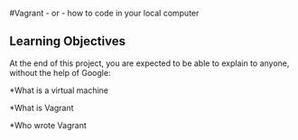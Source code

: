 
#Vagrant - or - how to code in your local computer
## Learning Objectives
At the end of this project, you are expected to be able to explain to anyone, without the help of Google:

*What is a virtual machine

*What is Vagrant

*Who wrote Vagrant 
